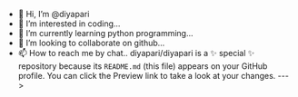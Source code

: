 - 👋 Hi, I’m @diyapari
- 👀 I’m interested in coding...
- 🌱 I’m currently learning python programming...
- 💞️ I’m looking to collaborate on github...
- 📫 How to reach me by chat..
diyapari/diyapari is a ✨ special ✨ repository because its `README.md` (this file) appears on your GitHub profile.
You can click the Preview link to take a look at your changes.
--->
